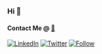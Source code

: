### Hi 👋

#### Contact Me @ [📧](mailto:foleys6@tcd.ie)
[![LinkedIn](https://img.shields.io/badge/-LinkedIn-blue?style=flat-square&logo=linkedin&logoColor=white&link=https://www.linkedin.com/in/shanefoley-000/)](https://www.linkedin.com/in/shane-foley000/) [![Twitter](https://img.shields.io/badge/-Twitter-blue?style=flat-square&logo=twitter&logoColor=white&link=https://twitter.com/shanefoley98)](https://twitter.com/shanefoley98) [![Follow](https://img.shields.io/github/followers/ShaneFoley?label=Follow&style=flat-square&logo=github&logoColor=white)](https://github.com/ShaneFoley?tab=followers)



